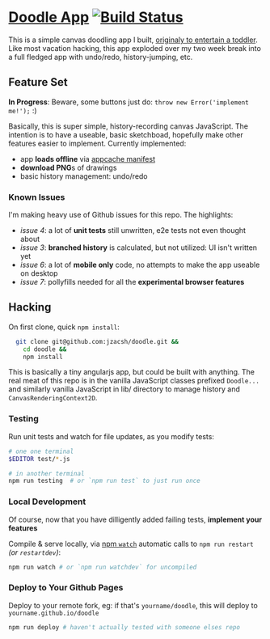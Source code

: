 # [Doodle App](http://jzacsh.com/doodle) [![Build Status](https://travis-ci.org/jzacsh/doodle.svg)](https://travis-ci.org/jzacsh/doodle)
This is a simple canvas doodling app I built, [originaly to entertain a
toddler](http://goo.gl/bPihNp). Like most vacation hacking, this app exploded
over my two week break into a full fledged app with undo/redo, history-jumping,
etc.

## Feature Set
**In Progress**: Beware, some buttons just do: `throw new Error('implement me!');` :)

Basically, this is super simple, history-recording canvas JavaScript. The intention is to have a useable, basic sketchboad, hopefully make other features easier to implement. Currently implemented:
- app **loads offline** via [appcache manifest](https://github.com/jzacsh/doodle/blob/a826f24401aa6db13ed47c3187cfc2abfebfbb68/doodle-cache.manifest)
- **download PNG**s of drawings
- basic history management: undo/redo

### Known Issues
I'm making heavy use of Github issues for this repo. The highlights:
- *issue 4*: a lot of **unit tests** still unwritten, e2e tests not even thought about
- *issue 3*: **branched history** is calculated, but not utilized: UI isn't written yet
- *issue 6*: a lot of **mobile only** code, no attempts to make the app useable on desktop
- *issue 7*: pollyfills needed for all the **experimental browser features**

## Hacking
On first clone, quick `npm install`:
```bash
  git clone git@github.com:jzacsh/doodle.git &&
    cd doodle &&
    npm install
```

This is basically a tiny angularjs app, but could be built with anything. The real meat of this repo is in the vanilla JavaScript classes prefixed `Doodle...` and similarly vanilla JavaScript in lib/ directory to manage history and `CanvasRenderingContext2D`.

### Testing
Run unit tests and watch for file updates, as you modify tests:
```bash
# one one terminal
$EDITOR test/*.js

# in another terminal
npm run testing  # or `npm run test` to just run once
```

### Local Development
Of course, now that you have dilligently added failing tests, **implement your features**

Compile & serve locally, via [npm `watch`](https://www.npmjs.com/package/watch) automatic calls to `npm run restart` _(or `restartdev`)_:
```bash
npm run watch # or `npm run watchdev` for uncompiled
```

### Deploy to Your Github Pages
Deploy to your remote fork, eg: if that's `yourname/doodle`, this will deploy to `yourname.github.io/doodle`
```bash
npm run deploy # haven't actually tested with someone elses repo
```
